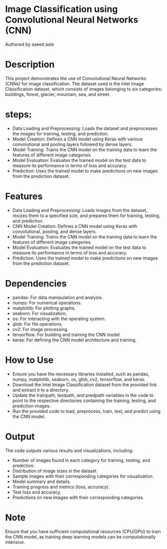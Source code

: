 # Image Classification using Convolutional Neural Networks (CNN)
Authored by saeed asle
# Description
This project demonstrates the use of Convolutional Neural Networks (CNNs) for image classification.
The dataset used is the Intel Image Classification dataset, which consists of images belonging to six categories:
buildings, forest, glacier, mountain, sea, and street.

# steps: 
* Data Loading and Preprocessing: Loads the dataset and preprocesses the images for training, testing, and prediction.
* Model Creation: Defines a CNN model using Keras with various convolutional and pooling layers followed by dense layers.
* Model Training: Trains the CNN model on the training data to learn the features of different image categories.
* Model Evaluation: Evaluates the trained model on the test data to measure its performance in terms of loss and accuracy.
* Prediction: Uses the trained model to make predictions on new images from the prediction dataset.
# Features
* Data Loading and Preprocessing: Loads images from the dataset, resizes them to a specified size, and prepares them for training, testing, and prediction.
* CNN Model Creation: Defines a CNN model using Keras with convolutional, pooling, and dense layers.
* Model Training: Trains the CNN model on the training data to learn the features of different image categories.
* Model Evaluation: Evaluates the trained model on the test data to measure its performance in terms of loss and accuracy.
* Prediction: Uses the trained model to make predictions on new images from the prediction dataset.
# Dependencies
* pandas: For data manipulation and analysis.
* numpy: For numerical operations.
* matplotlib: For plotting graphs.
* seaborn: For visualization.
* os: For interacting with the operating system.
* glob: For file operations.
* cv2: For image processing.
* tensorflow: For building and training the CNN model.
* keras: For defining the CNN model architecture and training.
# How to Use
* Ensure you have the necessary libraries installed, such as pandas, numpy, matplotlib, seaborn, os, glob, cv2, tensorflow, and keras.
* Download the Intel Image Classification dataset from the provided link and extract it to a directory.
* Update the trainpath, testpath, and predpath variables in the code to point to the respective directories containing the training, testing, and prediction images.
* Run the provided code to load, preprocess, train, test, and predict using the CNN model.
# Output
The code outputs various results and visualizations, including:
* Number of images found in each category for training, testing, and prediction.
* Distribution of image sizes in the dataset.
* Sample images with their corresponding categories for visualization.
* Model summary and details.
* Training progress and metrics (loss, accuracy).
* Test loss and accuracy.
* Predictions on new images with their corresponding categories.
# Note
Ensure that you have sufficient computational resources (CPU/GPU) to train the CNN model, as training deep learning models can be computationally intensive.
